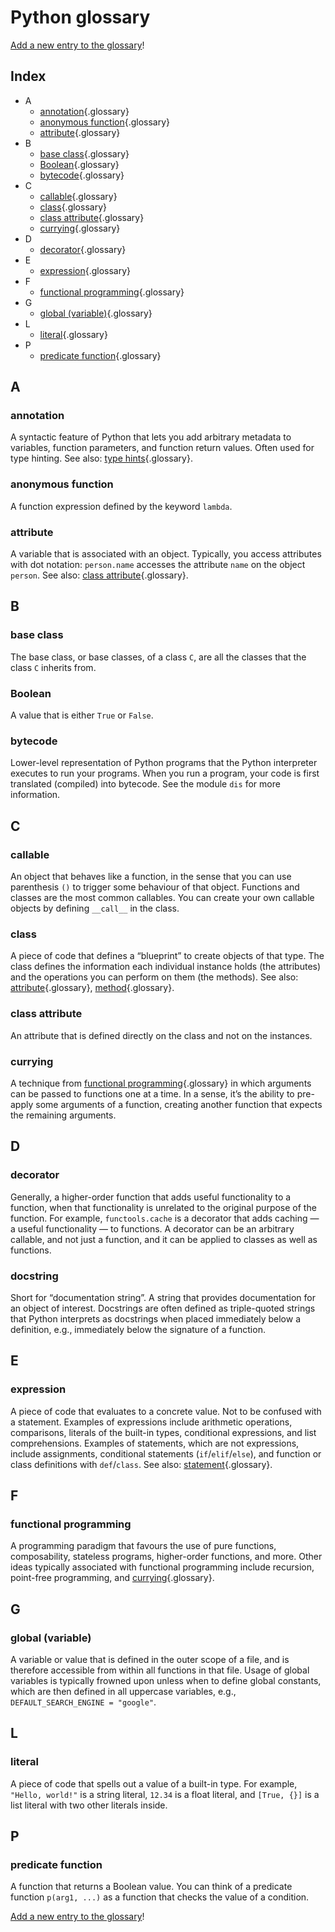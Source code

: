 # Python glossary

[Add a new entry to the glossary][edit-glossary]!

## Index

- A
  - [annotation](#annotation){.glossary}
  - [anonymous function](#anonymous-function){.glossary}
  - [attribute](#attribute){.glossary}
- B
  - [base class](#base-class){.glossary}
  - [Boolean](#boolean){.glossary}
  - [bytecode](#bytecode){.glossary}
- C
  - [callable](#callable){.glossary}
  - [class](#class){.glossary}
  - [class attribute](#class-attribute){.glossary}
  - [currying](#currying){.glossary}
- D
  - [decorator](#decorator){.glossary}
- E
  - [expression](#expression){.glossary}
- F
  - [functional programming](#functional-programming){.glossary}
- G
  - [global (variable)](#global-variable){.glossary}
- L
  - [literal](#literal){.glossary}
- P
  - [predicate function](#predicate-function){.glossary}


## A

### annotation

A syntactic feature of Python that lets you add arbitrary metadata to variables, function parameters, and function return values.
Often used for type hinting. See also: [type hints](#type-hints){.glossary}.

### anonymous function

A function expression defined by the keyword `lambda`.

### attribute

A variable that is associated with an object.
Typically, you access attributes with dot notation: `person.name` accesses the attribute `name` on the object `person`.
See also: [class attribute](#class-attribute){.glossary}.


## B

### base class

The base class, or base classes, of a class `C`, are all the classes that the class `C` inherits from.

### Boolean

A value that is either `True` or `False`.

### bytecode

Lower-level representation of Python programs that the Python interpreter executes to run your programs.
When you run a program, your code is first translated (compiled) into bytecode.
See the module `dis` for more information.


## C

### callable

An object that behaves like a function, in the sense that you can use parenthesis `()` to trigger some behaviour of that object.
Functions and classes are the most common callables.
You can create your own callable objects by defining `__call__` in the class.

### class

A piece of code that defines a “blueprint” to create objects of that type.
The class defines the information each individual instance holds (the attributes) and the operations you can perform on them (the methods).
See also: [attribute](#attribute){.glossary}, [method](#method){.glossary}.

### class attribute

An attribute that is defined directly on the class and not on the instances.

### currying

A technique from [functional programming](#functional-programming){.glossary} in which arguments can be passed to functions one at a time.
In a sense, it’s the ability to pre-apply some arguments of a function, creating another function that expects the remaining arguments.


## D

### decorator

Generally, a higher-order function that adds useful functionality to a function, when that functionality is unrelated to the original purpose of the function.
For example, `functools.cache` is a decorator that adds caching — a useful functionality — to functions.
A decorator can be an arbitrary callable, and not just a function, and it can be applied to classes as well as functions.

### docstring

Short for “documentation string”.
A string that provides documentation for an object of interest.
Docstrings are often defined as triple-quoted strings that Python interprets as docstrings when placed immediately below a definition, e.g., immediately below the signature of a function.


## E

### expression

A piece of code that evaluates to a concrete value.
Not to be confused with a statement.
Examples of expressions include arithmetic operations, comparisons, literals of the built-in types, conditional expressions, and list comprehensions.
Examples of statements, which are not expressions, include assignments, conditional statements (`if`/`elif`/`else`), and function or class definitions with `def`/`class`.
See also: [statement](#statement){.glossary}.


## F

### functional programming

A programming paradigm that favours the use of pure functions, composability, stateless programs, higher-order functions, and more.
Other ideas typically associated with functional programming include recursion, point-free programming, and [currying](#currying){.glossary}.


## G

### global (variable)

A variable or value that is defined in the outer scope of a file, and is therefore accessible from within all functions in that file.
Usage of global variables is typically frowned upon unless when to define global constants, which are then defined in all uppercase variables, e.g., `DEFAULT_SEARCH_ENGINE = "google"`.


## L

### literal

A piece of code that spells out a value of a built-in type.
For example, `"Hello, world!"` is a string literal, `12.34` is a float literal, and `[True, {}]` is a list literal with two other literals inside.


## P

### predicate function

A function that returns a Boolean value.
You can think of a predicate function `p(arg1, ...)` as a function that checks the value of a condition.

[Add a new entry to the glossary][edit-glossary]!



[edit-glossary]: https://github.com/mathspp/mathspp/edit/master/pages/python-glossary/default.md
